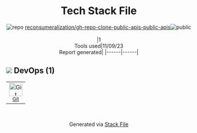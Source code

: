 <!--
--- Readme.md Snippet without images Start ---
## Tech Stack
reconsumeralization/gh-repo-clone-public-apis-public-apis is built on the following main stack:

Full tech stack [here](/techstack.md)
--- Readme.md Snippet without images End ---

--- Readme.md Snippet with images Start ---
## Tech Stack
reconsumeralization/gh-repo-clone-public-apis-public-apis is built on the following main stack:

Full tech stack [here](/techstack.md)
--- Readme.md Snippet with images End ---
-->
<div align="center">

# Tech Stack File
![](https://img.stackshare.io/repo.svg "repo") [reconsumeralization/gh-repo-clone-public-apis-public-apis](https://github.com/reconsumeralization/gh-repo-clone-public-apis-public-apis)![](https://img.stackshare.io/public_badge.svg "public")
<br/><br/>
|1<br/>Tools used|11/09/23 <br/>Report generated|
|------|------|
</div>

## <img src='https://img.stackshare.io/devops.svg'/> DevOps (1)
<table><tr>
  <td align='center'>
  <img width='36' height='36' src='https://img.stackshare.io/service/1046/git.png' alt='Git'>
  <br>
  <sub><a href="http://git-scm.com/">Git</a></sub>
  <br>
  <sub></sub>
</td>

</tr>
</table>

<br/>
<div align='center'>

Generated via [Stack File](https://github.com/apps/stack-file)
